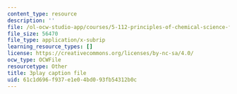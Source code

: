 ```yaml
---
content_type: resource
description: ''
file: /ol-ocw-studio-app/courses/5-112-principles-of-chemical-science-fall-2005/61c1d696f937e1e04bd093fb54312b0c_UqQRXRtvM9o.srt
file_size: 56470
file_type: application/x-subrip
learning_resource_types: []
license: https://creativecommons.org/licenses/by-nc-sa/4.0/
ocw_type: OCWFile
resourcetype: Other
title: 3play caption file
uid: 61c1d696-f937-e1e0-4bd0-93fb54312b0c
---
```

